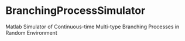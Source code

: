 # BranchingProcessSimulator
Matlab Simulator of Continuous-time Multi-type Branching Processes in Random Environment
